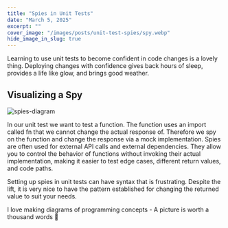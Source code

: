 ```yaml
---
title: "Spies in Unit Tests"
date: "March 5, 2025"
excerpt: ""
cover_image: "/images/posts/unit-test-spies/spy.webp"
hide_image_in_slug: true
---
```


Learning to use unit tests to become confident in code changes is a lovely thing. Deploying changes with confidence gives back hours of sleep, provides a life like glow, and brings good weather.

## Visualizing a Spy

<img src="/images/posts/unit-test-spies/test5.png" alt="spies-diagram" title="spies-diagram"  />

In our unit test we want to test a function. The function uses an import called fn that we cannot change the actual response of. Therefore we spy on the function and change the response via a mock implementation. Spies are often used for external API calls and external dependencies. They allow you to control the behavior of functions without invoking their actual implementation, making it easier to test edge cases, different return values, and code paths.

Setting up spies in unit tests can have syntax that is frustrating. Despite the lift, it is very nice to have the pattern established for changing the returned value to suit your needs.

I love making diagrams of programming concepts - A picture is worth a thousand words 🙂
